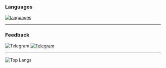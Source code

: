 ### Languages
[![languages](https://skillicons.dev/icons?i=c,cpp,rust,python)](https://github.com/weyh)

---

### Feedback
![Telegram](https://img.shields.io/badge/Telegram:-white.svg)
[![Telegram](https://img.icons8.com/fluency/20/000000/telegram-app.png)](https://t.me/kxrnel32)

---

![Top Langs](https://github-readme-stats.vercel.app/api/top-langs/?username=reslaid&show_icons=true&theme=dracula&border_radius=10&hide_border=true&hide_title=true&langs_count=3)

